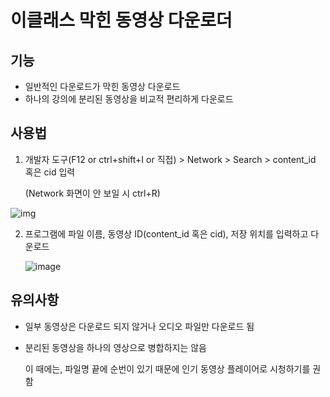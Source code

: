 # 이클래스 막힌 동영상 다운로더

## 기능

* 일반적인 다운로드가 막힌 동영상 다운로드
* 하나의 강의에 분리된 동영상을 비교적 편리하게 다운로드



## 사용법

1. 개발자 도구(F12 or ctrl+shift+I or 직접) > Network > Search > content_id 혹은 cid 입력

   (Network 화면이 안 보일 시 ctrl+R)

![img](https://user-images.githubusercontent.com/76826021/144156824-0e2a0021-5e28-4d47-a95a-c203f32fb502.jpg)



2. 프로그램에 파일 이름, 동영상 ID(content_id 혹은 cid), 저장 위치를 입력하고 다운로드

   ![image](https://user-images.githubusercontent.com/76826021/144158105-582c7a13-0fe0-46f7-81da-4989a5b50cb0.png)



## 유의사항

* 일부 동영상은 다운로드 되지 않거나 오디오 파일만 다운로드 됨

* 분리된 동영상을 하나의 영상으로 병합하지는 않음

  이 때에는, 파일명 끝에 순번이 있기 때문에 인기 동영상 플레이어로 시청하기를 권함

